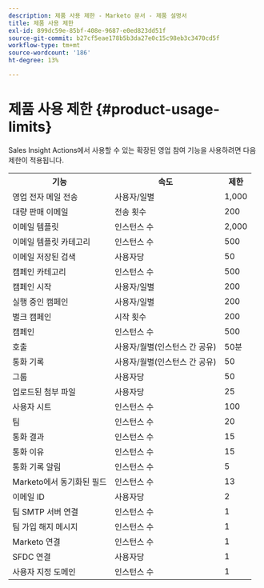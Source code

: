 ```yaml
---
description: 제품 사용 제한 - Marketo 문서 - 제품 설명서
title: 제품 사용 제한
exl-id: 899dc59e-85bf-408e-9687-e0ed823dd51f
source-git-commit: b27cf5eae178b5b3da27e0c15c98eb3c3470cd5f
workflow-type: tm+mt
source-wordcount: '186'
ht-degree: 13%

---
```


# 제품 사용 제한 {#product-usage-limits}

Sales Insight Actions에서 사용할 수 있는 확장된 영업 참여 기능을 사용하려면 다음 제한이 적용됩니다.

<table>
  <th>기능</th>
  <th>속도</th>
  <th>제한</th>
 <tr>
  <td>영업 전자 메일 전송</td>
  <td>사용자/일별</td>
  <td>1,000</td>
 </tr>
 <tr>
  <td>대량 판매 이메일</td>
  <td>전송 횟수</td>
  <td>200</td>
 </tr>
 <tr>
  <td>이메일 템플릿</td>
  <td>인스턴스 수</td>
  <td>2,000</td>
 </tr>
 <tr>
  <td>이메일 템플릿 카테고리</td>
  <td>인스턴스 수</td>
  <td>500</td>
 </tr>
 <tr>
  <td>이메일 저장된 검색</td>
  <td>사용자당</td>
  <td>50</td>
 </tr>
 <tr>
  <td>캠페인 카테고리</td>
  <td>인스턴스 수</td>
  <td>500</td>
 </tr>
 <tr>
  <td>캠페인 시작</td>
  <td>사용자/일별</td>
  <td>200</td>
 </tr>
 <tr>
  <td>실행 중인 캠페인</td>
  <td>사용자/일별</td>
  <td>200</td>
 </tr>
 <tr>
  <td>벌크 캠페인</td>
  <td>시작 횟수</td>
  <td>200</td>
 </tr>
 <tr>
  <td>캠페인</td>
  <td>인스턴스 수</td>
  <td>500</td>
 </tr>
  <td>호출</td>
  <td>사용자/월별(인스턴스 간 공유)</td>
  <td>50분</td>
 </tr>
 <tr>
  <td>통화 기록</td>
  <td>사용자/월별(인스턴스 간 공유)</td>
  <td>50</td>
 </tr>
 <tr>
  <td>그룹</td>
  <td>사용자당</td>
  <td>50</td>
 </tr>
 <tr>
  <td>업로드된 첨부 파일</td>
  <td>사용자당</td>
  <td>25</td>
 </tr>
 <tr>
  <td>사용자 시트</td>
  <td>인스턴스 수</td>
  <td>100</td>
 </tr>
 <tr>
  <td>팀</td>
  <td>인스턴스 수</td>
  <td>20</td>
 </tr>
 <tr>
  <td>통화 결과</td>
  <td>인스턴스 수</td>
  <td>15</td>
 </tr>
 <tr>
  <td>통화 이유</td>
  <td>인스턴스 수</td>
  <td>15</td>
 </tr>
 <tr>
  <td>통화 기록 알림</td>
  <td>인스턴스 수</td>
  <td>5</td>
 </tr>
 <tr>
  <td>Marketo에서 동기화된 필드</td>
  <td>인스턴스 수</td>
  <td>13</td>
 </tr>
  <td>이메일 ID</td>
  <td>사용자당</td>
  <td>2</td>
 </tr>
 <tr>
  <td>팀 SMTP 서버 연결</td>
  <td>인스턴스 수</td>
  <td>1</td>
 </tr>
 <tr>
  <td>팀 가입 해지 메시지</td>
  <td>인스턴스 수</td>
  <td>1</td>
 </tr>
 <tr>
  <td>Marketo 연결</td>
  <td>인스턴스 수</td>
  <td>1</td>
 </tr>
 <tr>
  <td>SFDC 연결</td>
  <td>사용자당</td>
  <td>1</td>
 </tr>
 <tr>
  <td>사용자 지정 도메인</td>
  <td>인스턴스 수</td>
  <td>1</td>
 </tr>
</table>
